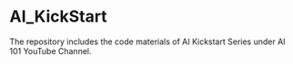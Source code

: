 # AI_KickStart
The repository includes the code materials of AI Kickstart Series under AI 101 YouTube Channel. 

